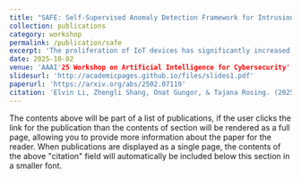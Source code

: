 ```yaml
---
title: "SAFE: Self-Supervised Anomaly Detection Framework for Intrusion Detection"
collection: publications
category: workshop
permalink: /publication/safe
excerpt: 'The proliferation of IoT devices has significantly increased network vulnerabilities, creating an urgent need for effective Intrusion Detection Systems (IDS). Machine Learning-based IDS (ML-IDS) offer advanced detection capabilities but rely on labeled attack data, which limits their ability to identify unknown threats. Self-Supervised Learning (SSL) presents a promising solution by using only normal data to detect patterns and anomalies. This paper introduces SAFE, a novel framework that transforms tabular network intrusion data into an image-like format, enabling Masked Autoencoders (MAEs) to learn robust representations of network behavior. The features extracted by the MAEs are then incorporated into a lightweight novelty detector, enhancing the effectiveness of anomaly detection. Experimental results demonstrate that SAFE outperforms the state-of-the-art anomaly detection method, Scale Learning-based Deep Anomaly Detection method (SLAD), by up to 26.2% and surpasses the state-of-the-art SSL-based network intrusion detection approach, Anomal-E, by up to 23.5% in F1-score.'
date: 2025-10-02
venue: 'AAAI'25 Workshop on Artificial Intelligence for Cybersecurity'
slidesurl: 'http://academicpages.github.io/files/slides1.pdf'
paperurl: 'https://arxiv.org/abs/2502.07119'
citation: 'Elvin Li, Zhengli Shang, Onat Gungor, & Tajana Rosing. (2025). SAFE: Self-Supervised Anomaly Detection Framework for Intrusion Detection.'
---
```

The contents above will be part of a list of publications, if the user clicks the link for the publication than the contents of section will be rendered as a full page, allowing you to provide more information about the paper for the reader. When publications are displayed as a single page, the contents of the above "citation" field will automatically be included below this section in a smaller font.
